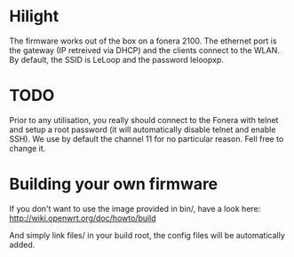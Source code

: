 Hilight
=======

The firmware works out of the box on a fonera 2100. The ethernet port is the
gateway (IP retreived via DHCP) and the clients connect to the WLAN.
By default, the SSID is LeLoop and the password leloopxp.

TODO
====

Prior to any utilisation, you really should connect to the Fonera with telnet
and setup a root password (it will automatically disable telnet and enable SSH).
We use by default the channel 11 for no particular reason. Fell free to change it.

Building your own firmware
==========================

If you don't want to use the image provided in bin/, have a look here:
http://wiki.openwrt.org/doc/howto/build

And simply link files/ in your build root, the config files will be automatically
added.


